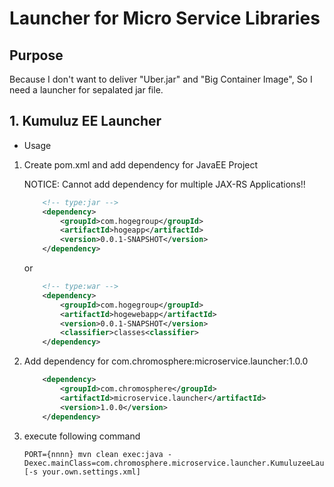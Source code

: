 # Launcher for Micro Service Libraries

## Purpose

Because I don't want to deliver "Uber.jar" and "Big Container Image", So I need a launcher for sepalated jar file.

## 1. Kumuluz EE Launcher

* Usage

1. Create pom.xml and add dependency for JavaEE Project

    NOTICE: Cannot add dependency for multiple JAX-RS Applications!!
    
    ```xml
        <!-- type:jar -->
        <dependency>
            <groupId>com.hogegroup</groupId>
            <artifactId>hogeapp</artifactId>
            <version>0.0.1-SNAPSHOT</version>
        </dependency>
    ```
   or
    ```xml
        <!-- type:war -->
        <dependency>
            <groupId>com.hogegroup</groupId>
            <artifactId>hogewebapp</artifactId>
            <version>0.0.1-SNAPSHOT</version>
            <classifier>classes<classifier>
        </dependency>
    ```

1. Add dependency for com.chromosphere:microservice.launcher:1.0.0

    ```xml
        <dependency>
            <groupId>com.chromosphere</groupId>
            <artifactId>microservice.launcher</artifactId>
            <version>1.0.0</version>
        </dependency>
    ```

1. execute following command

    ```shell
    PORT={nnnn} mvn clean exec:java -Dexec.mainClass=com.chromosphere.microservice.launcher.KumuluzeeLauncher [-s your.own.settings.xml]
    ```
